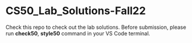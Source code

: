 # CS50_Lab_Solutions-Fall22
Check this repo to check out the lab solutions. Before submission, please run **check50**, **style50** command in your VS Code terminal. 
